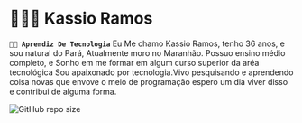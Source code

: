 # 👩🏻‍💻 Kassio Ramos
**`🧠🤖 Aprendiz De Tecnologia`**
Eu Me chamo Kassio Ramos, tenho 36 anos, e sou natural do Pará, Atualmente moro no Maranhão. Possuo ensino médio completo, e Sonho em me formar em algum curso superior da aréa tecnológica Sou apaixonado por tecnologia.Vivo pesquisando e aprendendo coisa novas que envove o meio de programação espero um dia viver disso e contribui de alguma forma.
<p>
<img alt="GitHub repo size" src="https://img.shields.io/github/repo-size/kassioramos/kassioramos">
</p>
